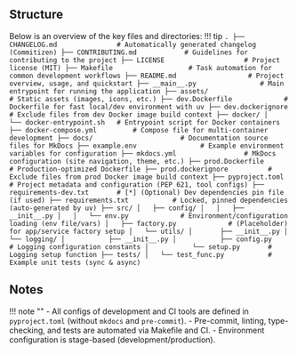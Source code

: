 
## Structure

Below is an overview of the key files and directories:
!!! tip
    ```
    .
    ├── CHANGELOG.md               # Automatically generated changelog (Commitizen)
    ├── CONTRIBUTING.md            # Guidelines for contributing to the project
    ├── LICENSE                    # Project license (MIT)
    ├── Makefile                   # Task automation for common development workflows
    ├── README.md                  # Project overview, usage, and quickstart
    ├── __main__.py                # Main entrypoint for running the application
    ├── assets/                    # Static assets (images, icons, etc.)
    ├── dev.Dockerfile             # Dockerfile for fast local/dev environment with uv
    ├── dev.dockerignore           # Exclude files from dev Docker image build context
    ├── docker/
    │   └── docker-entrypoint.sh   # Entrypoint script for Docker containers
    ├── docker-compose.yml         # Compose file for multi-container development
    ├── docs/                      # Documentation source files for MkDocs
    ├── example.env                # Example environment variables for configuration
    ├── mkdocs.yml                 # MkDocs configuration (site navigation, theme, etc.)
    ├── prod.Dockerfile            # Production-optimized Dockerfile
    ├── prod.dockerignore          # Exclude files from prod Docker image build context
    ├── pyproject.toml             # Project metadata and configuration (PEP 621, tool configs)
    ├── requirements-dev.txt       # [*] (Optional) Dev dependencies pin file (if used)
    ├── requirements.txt           # Locked, pinned dependencies (auto-generated by uv)
    ├── src/
    │   ├── config/
    │   │   ├── __init__.py
    │   │   └── env.py             # Environment/configuration loading (env file/vars)
    │   ├── factory.py             # (Placeholder) for app/service factory setup
    │   └── utils/
    │       ├── __init__.py
    │       └── logging/
    │           ├── __init__.py
    │           ├── config.py      # Logging configuration constants
    │           └── setup.py       # Logging setup function
    ├── tests/
    │   └── test_func.py           # Example unit tests (sync & async)
    ```

## Notes

!!! note ""
    - All configs of development and CI tools are defined in `pyproject.toml` (without `mkdocs` and `pre-commit`).
    - Pre-commit, linting, type-checking, and tests are automated via Makefile and CI.
    - Environment configuration is stage-based (development/production).
